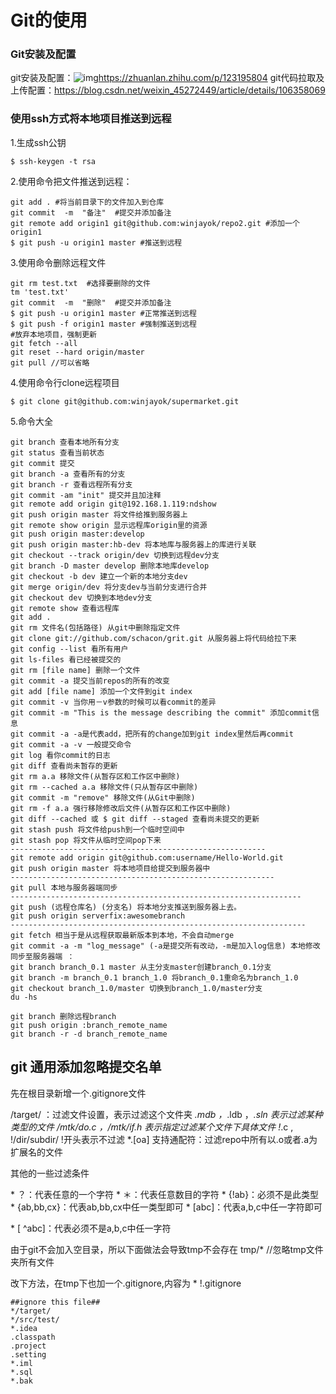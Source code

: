 # Git的使用

### Git安装及配置

git安装及配置：![img](G:\markdown\typora-user-images\8LDO48C$8@[GWU0353$FOVS.png)https://zhuanlan.zhihu.com/p/123195804
git代码拉取及上传配置：https://blog.csdn.net/weixin_45272449/article/details/106358069

### 使用ssh方式将本地项目推送到远程

1.生成ssh公钥

```shell
$ ssh-keygen -t rsa
```

2.使用命令把文件推送到远程：

```shell
git add . #将当前目录下的文件加入到仓库
git commit  -m  "备注"  #提交并添加备注
git remote add origin1 git@github.com:winjayok/repo2.git #添加一个origin1
$ git push -u origin1 master #推送到远程
```

3.使用命令删除远程文件

```shell
git rm test.txt  #选择要删除的文件
tm 'test.txt'
git commit  -m  "删除"  #提交并添加备注
$ git push -u origin1 master #正常推送到远程
$ git push -f origin1 master #强制推送到远程
#放弃本地项目，强制更新
git fetch --all
git reset --hard origin/master
git pull //可以省略
```

4.使用命令行clone远程项目

```shell
$ git clone git@github.com:winjayok/supermarket.git
```

5.命令大全

```shell
git branch 查看本地所有分支
git status 查看当前状态
git commit 提交
git branch -a 查看所有的分支
git branch -r 查看远程所有分支
git commit -am "init" 提交并且加注释
git remote add origin git@192.168.1.119:ndshow
git push origin master 将文件给推到服务器上
git remote show origin 显示远程库origin里的资源
git push origin master:develop
git push origin master:hb-dev 将本地库与服务器上的库进行关联
git checkout --track origin/dev 切换到远程dev分支
git branch -D master develop 删除本地库develop
git checkout -b dev 建立一个新的本地分支dev
git merge origin/dev 将分支dev与当前分支进行合并
git checkout dev 切换到本地dev分支
git remote show 查看远程库
git add .
git rm 文件名(包括路径) 从git中删除指定文件
git clone git://github.com/schacon/grit.git 从服务器上将代码给拉下来
git config --list 看所有用户
git ls-files 看已经被提交的
git rm [file name] 删除一个文件
git commit -a 提交当前repos的所有的改变
git add [file name] 添加一个文件到git index
git commit -v 当你用－v参数的时候可以看commit的差异
git commit -m "This is the message describing the commit" 添加commit信息
git commit -a -a是代表add，把所有的change加到git index里然后再commit
git commit -a -v 一般提交命令
git log 看你commit的日志
git diff 查看尚未暂存的更新
git rm a.a 移除文件(从暂存区和工作区中删除)
git rm --cached a.a 移除文件(只从暂存区中删除)
git commit -m "remove" 移除文件(从Git中删除)
git rm -f a.a 强行移除修改后文件(从暂存区和工作区中删除)
git diff --cached 或 $ git diff --staged 查看尚未提交的更新
git stash push 将文件给push到一个临时空间中
git stash pop 将文件从临时空间pop下来
---------------------------------------------------------
git remote add origin git@github.com:username/Hello-World.git
git push origin master 将本地项目给提交到服务器中
-----------------------------------------------------------
git pull 本地与服务器端同步
-----------------------------------------------------------------
git push (远程仓库名) (分支名) 将本地分支推送到服务器上去。
git push origin serverfix:awesomebranch
------------------------------------------------------------------
git fetch 相当于是从远程获取最新版本到本地，不会自动merge
git commit -a -m "log_message" (-a是提交所有改动，-m是加入log信息) 本地修改同步至服务器端 ：
git branch branch_0.1 master 从主分支master创建branch_0.1分支
git branch -m branch_0.1 branch_1.0 将branch_0.1重命名为branch_1.0
git checkout branch_1.0/master 切换到branch_1.0/master分支
du -hs

git branch 删除远程branch
git push origin :branch_remote_name
git branch -r -d branch_remote_name
```

## git 通用添加忽略提交名单

先在根目录新增一个.gitignore文件

/target/ ：过滤文件设置，表示过滤这个文件夹
*.mdb  ，*.ldb  ，*.sln 表示过滤某种类型的文件
/mtk/do.c ，/mtk/if.h  表示指定过滤某个文件下具体文件
 !*.c , !/dir/subdir/     !开头表示不过滤
 *.[oa]    支持通配符：过滤repo中所有以.o或者.a为扩展名的文件

其他的一些过滤条件

  \* ？：代表任意的一个字符
  \* ＊：代表任意数目的字符
  \* {!ab}：必须不是此类型
  \* {ab,bb,cx}：代表ab,bb,cx中任一类型即可
  \* [abc]：代表a,b,c中任一字符即可

  \* [ ^abc]：代表必须不是a,b,c中任一字符

  由于git不会加入空目录，所以下面做法会导致tmp不会存在 tmp/*       //忽略tmp文件夹所有文件

  改下方法，在tmp下也加一个.gitignore,内容为
            *
            !.gitignore

```shell
##ignore this file##
*/target/
*/src/test/
*.idea
.classpath
.project
.setting
*.iml
*.sql
*.bak
 
```


